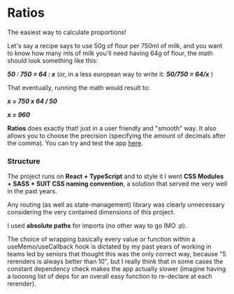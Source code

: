 # Ratios

The easiest way to calculate proportions!

Let's say a recipe says to use 50g of flour per 750ml of milk, and you want to know how many mls of milk you'll need having 64g of flour, the math should look something like this:  

***50 : 750 = 64 : x*** (or, in a less european way to write it: ***50/750 = 64/x*** )

That eventually, running the math would result to:

***x = 750 x 64 / 50***

***x = 960***

**Ratios** does exactly that! just in a user friendly and "smooth" way. It also allows you to choose the precision (specifying the amount of decimals after the comma).
You can try and test the app [here](https://ratios.netlify.app/).

### Structure

The project runs on **React + TypeScript** and to style it I went **CSS Modules + SASS + SUIT CSS naming convention**, a solution that served me very well in the past years.

Any routing (as well as state-management) library was clearly unnecessary considering the very contained dimensions of this project.

I used **absolute paths** for imports (no other way to go IMO :p).

The choice of wrapping basically every value or function within a useMemo/useCallback hook is dictated by my past years of working in teams led by seniors that thought this was the only correct way, because "5 rerenders is always better than 10", but I really think that in some cases the constant dependency check makes the app actually slower (imagine having a loooong list of deps for an overall easy function to re-declare at each rerender).
